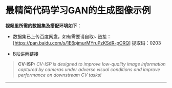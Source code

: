 # 最精简代码学习GAN的生成图像示例

**视频里所需的数据集及搭配环境如下**：
- 数据集已上传百度网盘，如有需要请自取~
链接：[https://pan.baidu.com/s/1E6pjmurMYruPzKSdR-pORQ] 
提取码：0203

- [B站讲解链接](https://www.bilibili.com/video/BV1934y1r7jc)
<hp />



> **CV-ISP:** *CV-ISP is designed to improve low-quality image information captured by cameras under adverse visual conditions and improve performance on downstream CV tasks!*
<hr />
